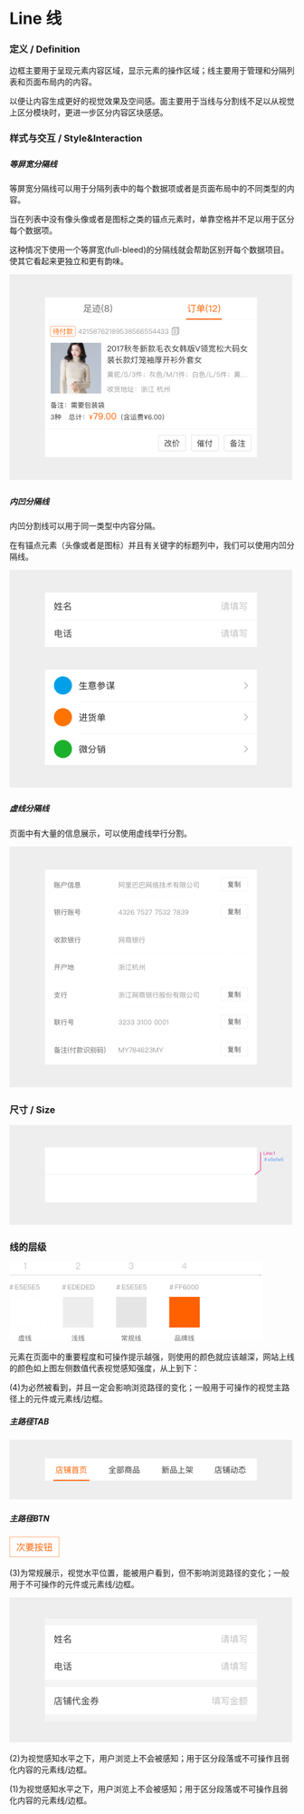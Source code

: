 # Line 线

### 

### 定义 / Definition

边框主要用于呈现元素内容区域，显示元素的操作区域；线主要用于管理和分隔列表和页面布局内的内容。

以便让内容生成更好的视觉效果及空间感。面主要用于当线与分割线不足以从视觉上区分模块时，更进一步区分内容区块感感。

### 

### 样式与交互 / Style&Interaction

##### 

##### 等屏宽分隔线

等屏宽分隔线可以用于分隔列表中的每个数据项或者是页面布局中的不同类型的内容。

当在列表中没有像头像或者是图标之类的锚点元素时，单靠空格并不足以用于区分每个数据项。

这种情况下使用一个等屏宽\(full-bleed\)的分隔线就会帮助区别开每个数据项目。使其它看起来更独立和更有韵味。

![](/assets/line1.png)

##### 

##### 内凹分隔线

内凹分割线可以用于同一类型中内容分隔。

在有锚点元素（头像或者是图标）并且有关键字的标题列中，我们可以使用内凹分隔线。

![](/assets/line2.png)

##### 

##### 虚线分隔线

页面中有大量的信息展示，可以使用虚线举行分割。

![](/assets/line3.png)

### 

### 尺寸 / Size

![](/assets/line4.png)

### 

### 线的层级

![](/assets/line5.png)

元素在页面中的重要程度和可操作提示越强，则使用的颜色就应该越深，网站上线的颜色如上图左侧数值代表视觉感知强度，从上到下：



\(4\)为必然被看到，并且一定会影响浏览路径的变化；一般用于可操作的视觉主路径上的元件或元素线/边框。

##### 主路径TAB

![](/assets/line6.png)

##### 主路径BTN

![](/assets/line7.png)



\(3\)为常规展示，视觉水平位置，能被用户看到，但不影响浏览路径的变化；一般用于不可操作的元件或元素线/边框。

![](/assets/line8.png)



\(2\)为视觉感知水平之下，用户浏览上不会被感知；用于区分段落或不可操作且弱化内容的元素线/边框。



\(1\)为视觉感知水平之下，用户浏览上不会被感知；用于区分段落或不可操作且弱化内容的元素线/边框。





